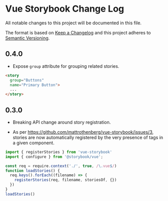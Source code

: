 # Vue Storybook Change Log

All notable changes to this project will be documented in this file.

The format is based on [Keep a Changelog](http://keepachangelog.com/) and this project adheres to [Semantic Versioning](http://semver.org/).

## 0.4.0

- Expose `group` attribute for grouping related stories.

```html
<story
  group="Buttons"
  name="Primary Button">
  ...
</story>
```

## 0.3.0

- Breaking API change around story registration.

- As per https://github.com/mattrothenberg/vue-storybook/issues/3, stories are now automatically registered by the very presence of tags in a given component.

```js
import { registerStories } from 'vue-storybook'
import { configure } from '@storybook/vue';

const req = require.context('./', true, /\.vue$/)
function loadStories() {
  req.keys().forEach((filename) => {
    registerStories(req, filename, storiesOf, {})
  })
}
loadStories()
```
